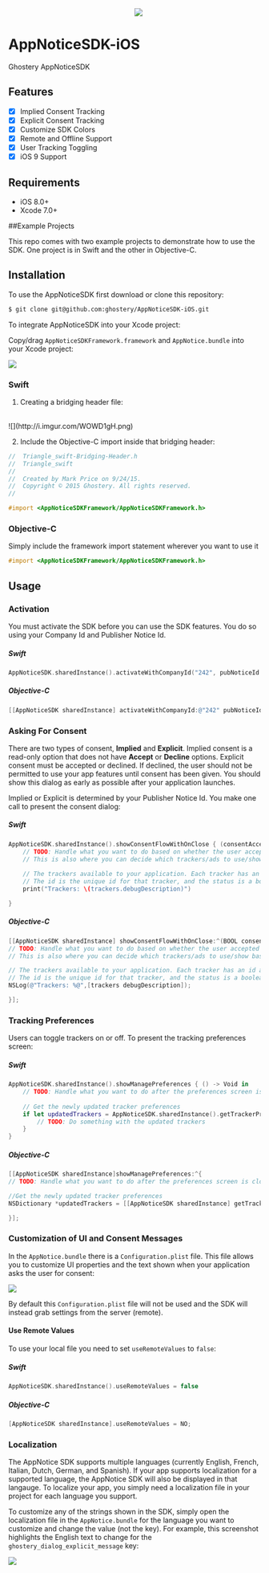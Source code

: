 <div style="text-align:center;margin-left:15px"><img src="http://i.imgur.com/yDr7WeL.png" /></div>


# AppNoticeSDK-iOS
Ghostery AppNoticeSDK

## Features

- [x] Implied Consent Tracking
- [x] Explicit Consent Tracking
- [x] Customize SDK Colors
- [x] Remote and Offline Support
- [x] User Tracking Toggling
- [x] iOS 9 Support

## Requirements

- iOS 8.0+
- Xcode 7.0+

##Example Projects

This repo comes with two example projects to demonstrate how to use the SDK. One project is in Swift and the other in Objective-C.

## Installation

To use the AppNoticeSDK first download or clone this repository:

```bash
$ git clone git@github.com:ghostery/AppNoticeSDK-iOS.git
```

To integrate AppNoticeSDK into your Xcode project:

Copy/drag `AppNoticeSDKFramework.framework` and `AppNotice.bundle` into your Xcode project:
  
![](http://i.imgur.com/5YOGvkP.png)

### Swift

  1.  Creating a bridging header file:
  <br>
![](http://i.imgur.com/WOWD1gH.png)

  2.  Include the Objective-C import inside that bridging header:

```objective-c
//  Triangle_swift-Bridging-Header.h
//  Triangle_swift
//
//  Created by Mark Price on 9/24/15.
//  Copyright © 2015 Ghostery. All rights reserved.
//

#import <AppNoticeSDKFramework/AppNoticeSDKFramework.h>
```

### Objective-C

Simply include the framework import statement wherever you want to use it

```objective-c
#import <AppNoticeSDKFramework/AppNoticeSDKFramework.h>
```

## Usage

### Activation

You must activate the SDK before you can use the SDK features. You do so using your Company Id and Publisher Notice Id.

##### Swift

```swift
AppNoticeSDK.sharedInstance().activateWithCompanyId("242", pubNoticeId: "6107")
```

##### Objective-C

```objective-c
[[AppNoticeSDK sharedInstance] activateWithCompanyId:@"242" pubNoticeId:@"6107"];
```

### Asking For Consent

There are two types of consent, **Implied** and **Explicit**. Implied consent is a read-only option that does not have **Accept** or **Decline** options. Explicit consent must be accepted or declined. If declined, the user should not be permitted to use your app features until consent has been given. You should show this dialog as early as possible after your application launches.

Implied or Explicit is determined by your Publisher Notice Id. You make one call to present the consent dialog:

##### Swift

```swift
AppNoticeSDK.sharedInstance().showConsentFlowWithOnClose { (consentAccepted, consentSkipped, trackers) -> Void in
    // TODO: Handle what you want to do based on whether the user accepted or declined consent.
    // This is also where you can decide which trackers/ads to use/show based on the trackersArray preferences.
            
    // The trackers available to your application. Each tracker has an id and a status.
    // The id is the unique id for that tracker, and the status is a boolean value (true or false).            
    print("Trackers: \(trackers.debugDescription)")

}
```

##### Objective-C

```objective-c
[[AppNoticeSDK sharedInstance] showConsentFlowWithOnClose:^(BOOL consentAccepted, BOOL consentSkipped, NSDictionary *trackers) {
// TODO: Handle what you want to do based on whether the user accepted or declined consent.
// This is also where you can decide which trackers/ads to use/show based on the trackersArray preferences.

// The trackers available to your application. Each tracker has an id and a status.
// The id is the unique id for that tracker, and the status is a boolean value (YES or NO).
NSLog(@"Trackers: %@",[trackers debugDescription]);

}];
```

### Tracking Preferences
Users can toggle trackers on or off. To present the tracking preferences screen:

##### Swift

```swift
AppNoticeSDK.sharedInstance().showManagePreferences { () -> Void in
    // TODO: Handle what you want to do after the preferences screen is closed.
            
    // Get the newly updated tracker preferences
    if let updatedTrackers = AppNoticeSDK.sharedInstance().getTrackerPreferences() as? Dictionary<String, NSNumber> {
        // TODO: Do something with the updated trackers
    }
}
```

##### Objective-C

```objective-c
[[AppNoticeSDK sharedInstance]showManagePreferences:^{
// TODO: Handle what you want to do after the preferences screen is closed.

//Get the newly updated tracker preferences
NSDictionary *updatedTrackers = [[AppNoticeSDK sharedInstance] getTrackerPreferences];

}];
```

### Customization of UI and Consent Messages

In the `AppNotice.bundle` there is a `Configuration.plist` file. This file allows you to customize UI properties and the text shown when your application asks the user for consent:

![](http://i.imgur.com/GHQamgR.png)

By default this `Configuration.plist` file will not be used and the SDK will instead grab settings from the server (remote).

#### Use Remote Values

To use your local file you need to set `useRemoteValues` to `false`:

##### Swift

```swift
AppNoticeSDK.sharedInstance().useRemoteValues = false
```

##### Objective-C

```objective-c
[AppNoticeSDK sharedInstance].useRemoteValues = NO;
```

### Localization

The AppNotice SDK supports multiple languages (currently English, French, Italian, Dutch, German, and Spanish). If your app supports localization for a supported language, the AppNotice SDK will also be displayed in that langauge. To localize your app, you simply need a localization file in your project for each language you support.

To customize any of the strings shown in the SDK, simply open the localization file in the `AppNotice.bundle` for the language you want to customize and change the value (not the key). For example, this screenshot highlights the English text to change for the `ghostery_dialog_explicit_message` key:

![](http://i.imgur.com/09ZRYXx.png)
